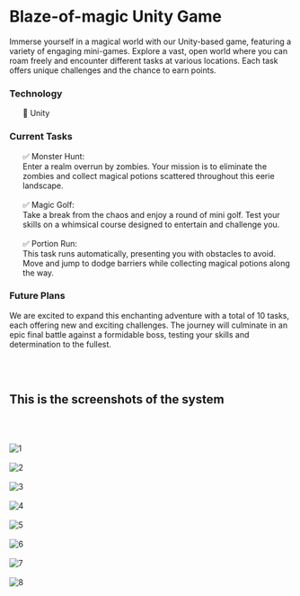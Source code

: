 # Blaze-of-magic Unity Game

Immerse yourself in a magical world with our Unity-based game, featuring a variety of engaging mini-games. Explore a vast, open world where you can roam freely and encounter different tasks at various locations. Each task offers unique challenges and the chance to earn points.

<h3>Technology</h3>

<ul>
🔹 Unity<br>
</ul>


<h3>Current Tasks</h3>
<ul>
✅ Monster Hunt: <br>Enter a realm overrun by zombies. Your mission is to eliminate the zombies and collect magical potions scattered throughout this eerie landscape.<br><br>
✅ Magic Golf:<br>Take a break from the chaos and enjoy a round of mini golf. Test your skills on a whimsical course designed to entertain and challenge you.<br><br>
✅ Portion Run:<br>This task runs automatically, presenting you with obstacles to avoid. Move and jump to dodge barriers while collecting magical potions along the way.<br>
</ul>
<h3>Future Plans</h3>
We are excited to expand this enchanting adventure with a total of 10 tasks, each offering new and exciting challenges. The journey will culminate in an epic final battle against a formidable boss, testing your skills and determination to the fullest.


<br><br>
<h2>This is the screenshots of the system</h2><br><br>

![1](https://github.com/kusha2000/Blaze-Of-Magic-Unity-Game/assets/127003267/b03cc731-bef6-43df-a855-ba0f6c50569d)<br><br>
![2](https://github.com/kusha2000/Blaze-Of-Magic-Unity-Game/assets/127003267/69fe5d92-7956-4cac-b5dd-d1ad02c68dff)<br><br>
![3](https://github.com/kusha2000/Blaze-Of-Magic-Unity-Game/assets/127003267/2def8d0f-115c-4776-bdd2-1260973c22ba)<br><br>
![4](https://github.com/kusha2000/Blaze-Of-Magic-Unity-Game/assets/127003267/e143e214-303b-4400-b126-e6dcfe6e38ab)<br><br>
![5](https://github.com/kusha2000/Blaze-Of-Magic-Unity-Game/assets/127003267/13674e4c-478c-4d70-938e-f7930a73d751)<br><br>
![6](https://github.com/kusha2000/Blaze-Of-Magic-Unity-Game/assets/127003267/da57dc6b-723f-4453-aadc-77a101a65733)<br><br>
![7](https://github.com/kusha2000/Blaze-Of-Magic-Unity-Game/assets/127003267/a2d9fb3c-e5b0-4f2f-b3a6-a093e8cdf57e)<br><br>
![8](https://github.com/kusha2000/Blaze-Of-Magic-Unity-Game/assets/127003267/992eface-2caa-41d0-b8bf-34e3dbde6e0f)

